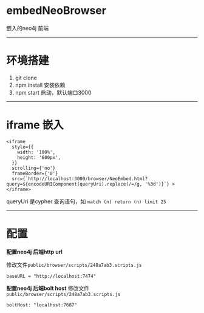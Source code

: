 # embedNeoBrowser

嵌入的neo4j 前端

---

# 环境搭建

1. git clone 
2. npm install 安装依赖
3. npm start 启动，默认端口3000

---

# iframe 嵌入

```
<iframe
  style={{
    width: '100%',
    height: '600px',
  }}
  scrolling={'no'}
  frameBorder={'0'}
  src={`http://localhost:3000/browser/NeoEmbed.html?query=${encodeURIComponent(queryUri).replace(/=/g, '%3d')}`} ></iframe>
```

queryUri 是cypher 查询语句，如 `match (n) return (n) limit 25`

---

# 配置

**配置neo4j 后端http url**

修改文件`public/browser/scripts/248a7ab3.scripts.js`
```
baseURL = "http://localhost:7474"
```

**配置neo4j 后端bolt host**
修改文件`public/browser/scripts/248a7ab3.scripts.js`
```
boltHost: "localhost:7687"
```
